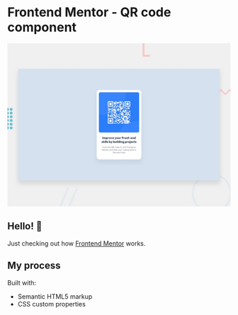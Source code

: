 # Frontend Mentor - QR code component

![Design preview for the QR code component coding challenge](./design/desktop-preview.jpg)

## Hello! 👋

Just checking out how [Frontend Mentor](https://www.frontendmentor.io) works.

## My process
Built with:
* Semantic HTML5 markup
* CSS custom properties



